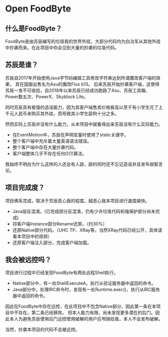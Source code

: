 # Open FoodByte
## 什么是FoodByte？
FoodByte是由苏辰编写的垃圾我的世界外挂，大部分代码均为白治军从其他外挂中抄袭而来。在此项目中你会见到大量的抄袭的垃圾代码。

## 苏辰是谁？
苏辰自2017年开始使用Java字节码编辑工具修改字符串达到所谓魔改客户端的效果， 其在国服出售名为Asu的魔改Flux b13。
后来苏辰开始抄袭客户端，这使得苏辰一发不可收拾，自2018年以来苏辰已经成功跑路了Asu、苏辰工具箱、Power数五次、PowerX、Skyblock Lite。

同时苏辰具有极强的造谣能力，因为其客户端售卖价格极高以至于有小学生花了上千元人民币来购买其外挂，而导致其小学生舔狗十分之多。

然而实际上苏辰并没有什么能力，从本项目中就看得出来苏辰没有什么实际能力。

* 在EventMotion中，苏辰在声明变量时使用了static关键字。
* 整个客户端中充斥着大量英语语法错误。
* 整个客户端中存在大量抄袭代码。
* 客户端整体几乎不存在任何O(1)算法。

我始终不明白为什么这样的人还会有人舔，舔的同时还不忘记造谣并且发布弱智言论。

## 项目完成度？
项目佛系完成，取决于苏辰恶心我的程度。越恶心我本项目进行速度越快。

* Java层反混淆。(已完成部分反混淆，仍有少许垃圾代码和强保护部分尚未完成)
* 将客户端Instance部分Rename还原。（约30%）
* 还原Native部分代码。（UHC TP、XRay等，当然XRay代码已经公开，具体请看本项目中的视频）
* 还原客户端注入部分，完成客户端加载。

## 我会被远控吗？
项目进行过程中已经发现FoodByte有两处远程Shell执行。

* Native部分中，有一处ShellExecuteA，执行从验证服务器中返回的命令。
* Java部分中，处理IRC命令时，发现有一处Runtime.exec()，执行从IRC服务器中返回的命令。

因此在FoodByte中存在远控，在此项目中不包含Native部分，因此第一条在本项目中不存在。第二条已经移除。
但本人能力有限，尚未发现更多潜在的后门。因此本人为避免苏辰使用后门远控使用破解的用户后甩锅给我，本人不会发布破解。

当然，抄袭本项目的代码不会被远控。